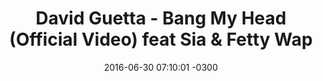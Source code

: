 ---
layout: post
title: "David Guetta - Bang My Head (Official Video) feat Sia & Fetty Wap"
date: 2016-06-30 07:10:01 -0300
tags: [David Guetta, Sia, Fetty Wap]
video_id: qqjVwAg5fK4
---